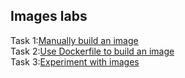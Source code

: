 ## Images labs

Task 1:[Manually build an image](04_images_lab1.md)  
Task 2:[Use Dockerfile to build an image](04_images_lab2.md)  
Task 3:[Experiment with images](04_images_lab3.md)  
